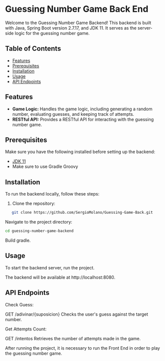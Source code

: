 # Guessing Number Game Back End

Welcome to the Guessing Number Game Backend! This backend is built with Java, Spring Boot version 2.7.17, and JDK 11. It serves as the server-side logic for the guessing number game.

## Table of Contents

- [Features](#features)
- [Prerequisites](#prerequisites)
- [Installation](#installation)
- [Usage](#usage)
- [API Endpoints](#api-endpoints)

## Features

- **Game Logic:** Handles the game logic, including generating a random number, evaluating guesses, and keeping track of attempts.
- **RESTful API:** Provides a RESTful API for interacting with the guessing number game.

## Prerequisites

Make sure you have the following installed before setting up the backend:

- [JDK 11](https://www.oracle.com/java/technologies/javase-jdk11-downloads.html)
- Make sure to use Gradle Groovy

## Installation

To run the backend locally, follow these steps:

1. Clone the repository:

```bash
   git clone https://github.com/SergioMolano/Guessing-Game-Back.git
```

Navigate to the project directory:

```bash
cd guessing-number-game-backend
```

Build gradle.



## Usage

To start the backend server, run the project.

The backend will be available at http://localhost:8080.

## API Endpoints

Check Guess:

GET /adivinar/{suposicion}
Checks the user's guess against the target number.

Get Attempts Count:

GET /intentos
Retrieves the number of attempts made in the game.

After running the project, it is necessary to run the Front End in order to play the guessing number game.
